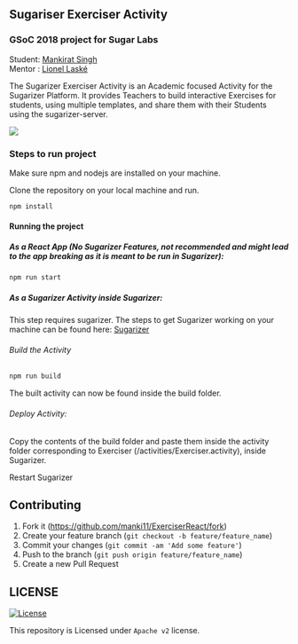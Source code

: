## Sugariser Exerciser Activity

### GSoC 2018 project for Sugar Labs

Student: [Mankirat Singh](https://github.com/manki11)<br/>
Mentor : [Lionel Laské](https://github.com/llaske)

The Sugarizer Exerciser Activity is an Academic focused Activity for the Sugarizer Platform. It provides Teachers to build interactive Exercises for students, using multiple templates, and share them with their Students using the sugarizer-server.

![](screenshots/screenshots.gif)

### Steps to run project

Make sure npm and nodejs are installed on your machine.

Clone the repository on your local machine and run.

```bash
npm install
```


#### Running the project

##### As a React App (No Sugarizer Features, not recommended and might lead to the app breaking as it is meant to be run in Sugarizer):

```bash
npm run start
```

##### As a Sugarizer Activity inside Sugarizer:
This step requires sugarizer. The steps to get Sugarizer working on your machine can be found here:
[Sugarizer](https://github.com/llaske/sugarizer)

###### Build the Activity

```bash
npm run build
```

The built activity can now be found inside the build folder.

###### Deploy Activity:

Copy the contents of the build folder and paste them inside the activity folder corresponding to Exerciser (/activities/Exerciser.activity), inside Sugarizer.

Restart Sugarizer


## Contributing

1. Fork it (<https://github.com/manki11/ExerciserReact/fork>)
2. Create your feature branch (`git checkout -b feature/feature_name`)
3. Commit your changes (`git commit -am 'Add some feature'`)
4. Push to the branch (`git push origin feature/feature_name`)
5. Create a new Pull Request

## LICENSE

[![License](https://img.shields.io/badge/License-Apache%202.0-blue.svg)](https://opensource.org/licenses/Apache-2.0)

This repository is Licensed under ```Apache v2``` license.
